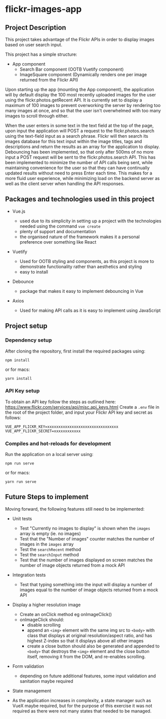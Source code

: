 # flickr-images-app

## Project Description 
This project takes advantage of the Flickr APIs in order to display images based on user search input.

This project has a simple structure:
- App component
  - Search Bar component (OOTB Vuetify component)
  - ImageSquare component (Dynamically renders one per image returned from the Flickr API)

Upon starting up the app (mounting the App component), the application will by default display the 100 most recently uploaded images for the user using the flickr.photos.getRecent API. It is currently set to display a maximum of 100 images to prevent overworking the server by rendering too many images at once, and so that the user isn't overwhelmed with too many images to scroll through either. 

When the user enters in some text in the text field at the top of the page, upon input the application will POST a request to the flickr.photos.search using the text-field input as a search phrase. Flickr will then search its images database for this text input within the image titles, tags and descriptions and return the results as an array for the application to display. Debouncing has been implemented, so that only after 500ms of no more input a POST request will be sent to the flickr.photos.search API. This has been implemented to minimize the number of API calls being sent, while maintaining convenience for the user so that they can have continually updated results without need to press Enter each time. This makes for a more fluid user experience, while minimizing load on the backend server as well as the client server when handling the API responses.  

## Packages and technologies used in this project 
- Vue.js 
  - used due to its simplicity in setting up a project with the technologies needed using the command `vue create`
  - plenty of support and documentation 
  - the organised nature of the framework makes it a personal preference over something like React
  
- Vuetify
  - Used for OOTB styling and components, as this project is more to demonstrate functionality rather than aesthetics and styling
  - easy to install 

- Debounce
  - package that makes it easy to implement debouncing in Vue
  
- Axios
  - Used for making API calls as it is easy to implement using JavaScript 


## Project setup

### Dependency setup
After cloning the repository, first install the required packages using:
```
npm install
```

or for macs:

```
yarn install
```

### API Key setup 

To obtain an API key follow the steps as outlined here: https://www.flickr.com/services/api/misc.api_keys.html
Create a `.env` file in the root of the project folder, and input your Flickr API key and secret as follows:
```
VUE_APP_FLICKR_KEY=xxxxxxxxxxxxxxxxxxxxxxxxxxxxxxxx
VUE_APP_FLICKR_SECRET=xxxxxxxxxxxx
```

### Compiles and hot-reloads for development
Run the application on a local server using:
```
npm run serve
```

or for macs:

```
yarn run serve
```

### 

## Future Steps to implement 
Moving forward, the following features still need to be implemented: 

- Unit tests
  - Test "Currently no images to display" is shown when the `images` array is empty (ie. no images) 
  - Test that the "Number of images" counter matches the number of images in the `images` array
  - Test the `searchRecent` method 
  - Test the `searchInput` method
  - Test that the number of images displayed on screen matches the number of image objects returned from a mock API

- Integration tests
  - Test that typing something into the input will display a number of images equal to the number of image objects returned from a mock API

- Display a higher resolution image 
  - Create an onClick method  eg onImageClick() 
  - onImageClick should:
    - disable scrolling 
    - append an `<img>` element with the same img src to `<body>` with class that displays at original resolution/aspect ratio, and has highest Z-index so that it displays above all other images
    - create a close button should also be generated and appended to `<body>` that destroys the `<img>` element and the close button itself, removing it from the DOM, and re-enables scrolling.
    
- Form validation 
  - depending on future additional features, some input validation and sanitation maybe required 
  
 - State management 
  - As the application increases in complexity, a state manager such as VueX maybe required, but for the purpose of this exercise it was not required as there were not many states that needed to be managed.

